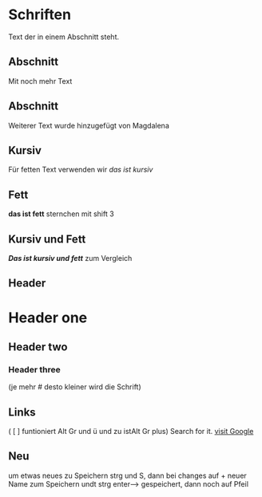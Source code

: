 # Schriften

Text der in einem Abschnitt steht.

## Abschnitt

Mit noch mehr Text

## Abschnitt

Weiterer Text wurde hinzugefügt von Magdalena

## Kursiv
Für fetten Text verwenden wir _das ist kursiv_

## Fett 
**das ist fett** sternchen mit shift 3 

## Kursiv und Fett
**_Das ist kursiv und fett_** zum Vergleich

## Header 
# Header one
## Header two
### Header three
(je mehr # desto kleiner wird die Schrift)

## Links 
( [ ] funtioniert Alt Gr und ü und zu istAlt Gr plus)
Search for it. [visit Google](https://www.google.com)

## Neu
um etwas neues zu Speichern strg und S, dann bei changes auf + neuer Name zum Speichern undt strg enter--> gespeichert, dann noch auf Pfeil
